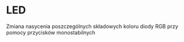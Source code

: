 # LED
Zmiana nasycenia poszczególnych składowych koloru diody RGB przy pomocy przycisków monostabilnych
